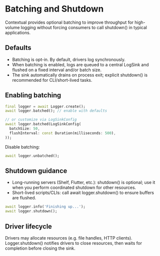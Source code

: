 # Batching and Shutdown

Contextual provides optional batching to improve throughput for high-volume logging without forcing consumers to call shutdown() in typical applications.

## Defaults

- Batching is opt-in. By default, drivers log synchronously.
- When batching is enabled, logs are queued to a central LogSink and flushed on a fixed interval and/or batch size.
- The sink automatically drains on process exit; explicit shutdown() is recommended for CLI/short-lived tasks.

## Enabling batching

```dart
final logger = await Logger.create();
await logger.batched(); // enable with defaults

// or customize via LogSinkConfig
await logger.batched(LogSinkConfig(
  batchSize: 50,
  flushInterval: const Duration(milliseconds: 500),
));
```

Disable batching:

```dart
await logger.unbatched();
```

## Shutdown guidance

- Long-running servers (Shelf, Flutter, etc.): shutdown() is optional; use it when you perform coordinated shutdown for other resources.
- Short-lived scripts/CLIs: call await logger.shutdown() to ensure buffers are flushed.

```dart
await logger.info('Finishing up...');
await logger.shutdown();
```

## Driver lifecycle

Drivers may allocate resources (e.g. file handles, HTTP clients). Logger.shutdown() notifies drivers to close resources, then waits for completion before closing the sink.

